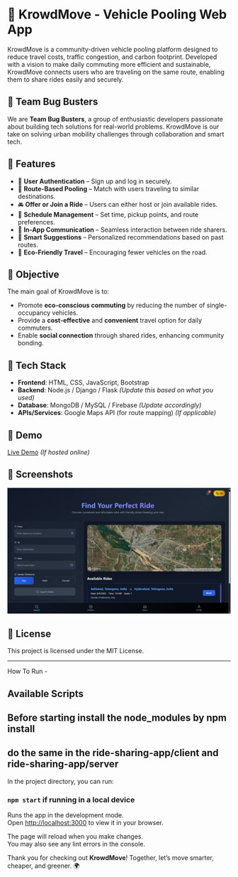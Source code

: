 
# 🚗 KrowdMove - Vehicle Pooling Web App

KrowdMove is a community-driven vehicle pooling platform designed to reduce travel costs, traffic congestion, and carbon footprint. Developed with a vision to make daily commuting more efficient and sustainable, KrowdMove connects users who are traveling on the same route, enabling them to share rides easily and securely.

## 👥 Team Bug Busters

We are **Team Bug Busters**, a group of enthusiastic developers passionate about building tech solutions for real-world problems. KrowdMove is our take on solving urban mobility challenges through collaboration and smart tech.

## 🌟 Features

- 🔐 **User Authentication** – Sign up and log in securely.
- 📍 **Route-Based Pooling** – Match with users traveling to similar destinations.
- 🚘 **Offer or Join a Ride** – Users can either host or join available rides.
- 📆 **Schedule Management** – Set time, pickup points, and route preferences.
- 💬 **In-App Communication** – Seamless interaction between ride sharers.
- 🧠 **Smart Suggestions** – Personalized recommendations based on past routes.
- 🌱 **Eco-Friendly Travel** – Encouraging fewer vehicles on the road.

## 🎯 Objective

The main goal of KrowdMove is to:

- Promote **eco-conscious commuting** by reducing the number of single-occupancy vehicles.
- Provide a **cost-effective** and **convenient** travel option for daily commuters.
- Enable **social connection** through shared rides, enhancing community bonding.

## 🔧 Tech Stack

- **Frontend**: HTML, CSS, JavaScript, Bootstrap
- **Backend**: Node.js / Django / Flask *(Update this based on what you used)*
- **Database**: MongoDB / MySQL / Firebase *(Update accordingly)*
- **APIs/Services**: Google Maps API (for route mapping) *(If applicable)*

## 🚀 Demo

[Live Demo](https://projectk-3fw9.vercel.app/register) *(If hosted online)*

## 📸 Screenshots

![alt text](image.png)

## 📄 License

This project is licensed under the MIT License.

---

How To Run -

## Available Scripts

## Before starting install the node_modules by npm install

## do the same in the ride-sharing-app/client and ride-sharing-app/server 


In the project directory, you can run:

### `npm start` if running in a local device

Runs the app in the development mode.\
Open [http://localhost:3000](http://localhost:3000) to view it in your browser.

The page will reload when you make changes.\
You may also see any lint errors in the console.

Thank you for checking out **KrowdMove**! Together, let’s move smarter, cheaper, and greener. 🌍

